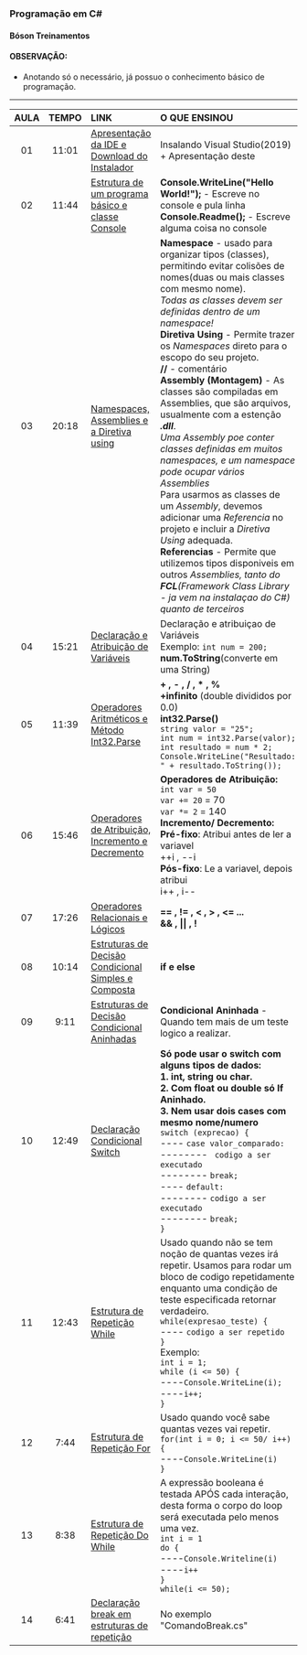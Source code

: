 ### Programação em C#
#### Bóson Treinamentos
#### OBSERVAÇÃO:
* Anotando só o necessário, já possuo o conhecimento básico de programação.
---

AULA | TEMPO | LINK | O QUE ENSINOU
:---:|:---:|:---|:---
01 | 11:01 | [Apresentação da IDE e Download do Instalador](https://www.youtube.com/watch?v=r2kEkCGrxZs&list=PLucm8g_ezqNoMPIGWbRJXemJKyoUpTjA1) | Insalando Visual Studio(2019) + Apresentação deste
02 | 11:44 | [Estrutura de um programa básico e classe Console](https://www.youtube.com/watch?v=PLoRwpCStN0&list=PLucm8g_ezqNoMPIGWbRJXemJKyoUpTjA1&index=2) | **Console.WriteLine("Hello World!");** - Escreve no console e pula linha<br> **Console.Readme();** - Escreve alguma coisa no console 
03 | 20:18 | [Namespaces, Assemblies e a Diretiva using](https://www.youtube.com/watch?v=P0_DZjaC2cY&list=PLucm8g_ezqNoMPIGWbRJXemJKyoUpTjA1&index=3) | **Namespace** - usado para organizar tipos (classes), permitindo evitar colisões de nomes(duas ou mais classes com mesmo nome). <br> _Todas as classes devem ser definidas dentro de um namespace!_ <br> **Diretiva Using** - Permite trazer os _Namespaces_ direto para o escopo do seu projeto. <br> **//** - comentário <br> **Assembly (Montagem)** - As classes são compiladas em Assemblies, que são arquivos, usualmente com a estenção **_.dll_**. <br> _Uma Assembly poe conter classes definidas em muitos namespaces, e um namespace pode ocupar vários Assemblies_ <br> Para usarmos as classes de um _Assembly_, devemos adicionar uma _Referencia_ no projeto e incluir a _Diretiva Using_ adequada. <br> **Referencias** - Permite que utilizemos tipos disponiveis em outros _Assemblies, tanto do **FCL**(Framework Class Library - ja vem na instalaçao do C#) quanto de terceiros_
04 | 15:21 | [Declaração e Atribuição de Variáveis](https://www.youtube.com/watch?v=z8uoP3yh10k&list=PLucm8g_ezqNoMPIGWbRJXemJKyoUpTjA1&index=4) | Declaração e atribuiçao de Variáveis <br> Exemplo: `int num = 200;` <br> **num.ToString**(converte em uma String)
05 | 11:39 | [Operadores Aritméticos e Método Int32.Parse](https://www.youtube.com/watch?v=p9xq06NwFY4&list=PLucm8g_ezqNoMPIGWbRJXemJKyoUpTjA1&index=5) | **+ , - , / , \* , %**<br> **+infinito** (double divididos por 0.0) <br> **int32.Parse()** <br> `string valor = "25";` <br> `int num = int32.Parse(valor);` <br> `int resultado = num * 2;`<br> `Console.WriteLine("Resultado: " + resultado.ToString());` 
06 | 15:46 | [Operadores de Atribuição, Incremento e Decremento](https://www.youtube.com/watch?v=MAjbOlaadBg&list=PLucm8g_ezqNoMPIGWbRJXemJKyoUpTjA1&index=6) | **Operadores de Atribuição:** <br> `int var = 50` <br> `var += 20` = 70<br> `var *= 2` = 140 <br> **Incremento/ Decremento:** <br> **Pré-fixo**: Atribui antes de ler a variavel <br> ++i , --i <br> **Pós-fixo**: Le a variavel, depois atribui <br> i++ ,  i--
07 | 17:26 | [Operadores Relacionais e Lógicos](https://www.youtube.com/watch?v=7lLIdUaDLJA&list=PLucm8g_ezqNoMPIGWbRJXemJKyoUpTjA1&index=7) | **== , != , < , > , <= ...** <br> **&& , \|\| , !**
08 |10:14 | [Estruturas de Decisão Condicional Simples e Composta](https://www.youtube.com/watch?v=TkmTlg9rEMI&list=PLucm8g_ezqNoMPIGWbRJXemJKyoUpTjA1&index=8) | **if e else**
09 | 9:11 | [Estruturas de Decisão Condicional Aninhadas](https://www.youtube.com/watch?v=lUH6MIxhESo&list=PLucm8g_ezqNoMPIGWbRJXemJKyoUpTjA1&index=9) | **Condicional Aninhada** - Quando tem mais de um teste logico a realizar.
10 | 12:49 | [Declaração Condicional Switch](https://www.youtube.com/watch?v=NpG6jpWBV6E&list=PLucm8g_ezqNoMPIGWbRJXemJKyoUpTjA1&index=10) | **Só pode usar o switch com alguns tipos de dados:** <br> **1. int, string ou char.** <br> **2. Com float ou double só If Aninhado.** <br> **3. Nem usar dois cases com mesmo nome/numero** <br> `switch (exprecao) {`<br> ---- `case valor_comparado:` <br> -------- ` codigo a ser executado` <br> -------- `break;` <br> ---- `default:`<br> -------- `codigo a ser executado` <br> -------- `break;` <br> `}`
11 | 12:43 | [Estrutura de Repetição While](https://www.youtube.com/watch?v=Cdf-d7_1c5g&list=PLucm8g_ezqNoMPIGWbRJXemJKyoUpTjA1&index=11) | Usado quando não se tem noção de quantas vezes irá repetir. Usamos para rodar um bloco de codigo repetidamente enquanto uma condição de teste especificada retornar verdadeiro. <br> `while(expresao_teste) {` <br> ---- `codigo a ser repetido` <br> `}` <br> Exemplo: <br>  `int i = 1;` <br> `while (i <= 50) {` <br> ----`Console.WriteLine(i);` <br> ----`i++;` <br> `}`
12 | 7:44 | [Estrutura de Repetição For](https://www.youtube.com/watch?v=a4g7av96p7E&list=PLucm8g_ezqNoMPIGWbRJXemJKyoUpTjA1&index=12) | Usado quando você sabe quantas vezes vai repetir. <br> `for(int i = 0; i <= 50/ i++) {` <br> ----`Console.WriteLine(i)` <br> `}`
13 | 8:38 | [Estrutura de Repetição Do While](https://www.youtube.com/watch?v=Ro2IHKps8yo&list=PLucm8g_ezqNoMPIGWbRJXemJKyoUpTjA1&index=13) | A expressão booleana é testada APÓS cada interação, desta forma o corpo do loop será executada pelo menos uma vez. <br> `int i = 1` <br> `do {` <br> ----`Console.Writeline(i)` <br> ----`i++` <br> `}` <br> `while(i <= 50);`
14 | 6:41 | [Declaração break em estruturas de repetição](https://www.youtube.com/watch?v=35bo8aaOTUY&list=PLucm8g_ezqNoMPIGWbRJXemJKyoUpTjA1&index=14) | No exemplo "ComandoBreak.cs"
